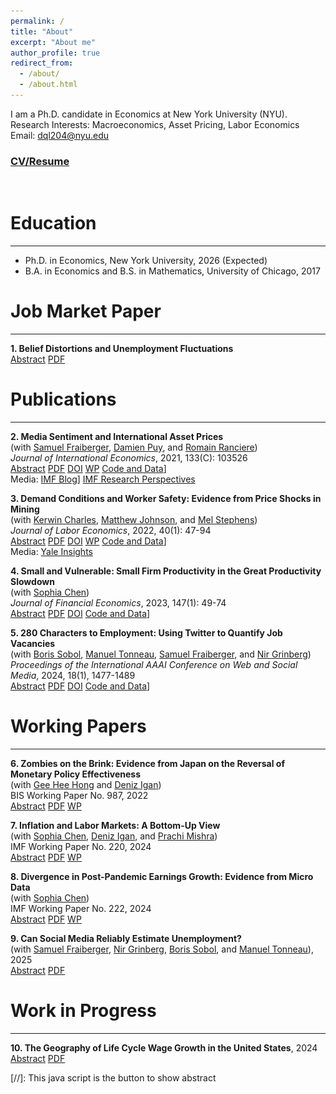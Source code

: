 ```yaml
---
permalink: /
title: "About"
excerpt: "About me"
author_profile: true
redirect_from: 
  - /about/
  - /about.html
---
```


I am a Ph.D. candidate in Economics at New York University (NYU). \
Research Interests: Macroeconomics, Asset Pricing, Labor Economics \
Email: [dql204@nyu.edu](mailto:dql204@nyu.edu)
<br>
### [CV/Resume](../CV_Do_Lee.pdf)
<br>

Education
=========
---
* Ph.D. in Economics, New York University, 2026 (Expected)
* B.A. in Economics and B.S. in Mathematics, University of Chicago, 2017  

<div id="Research">
</div>

Job Market Paper
=========
---
**1. Belief Distortions and Unemployment Fluctuations** \
<a href="#/" onclick="visib('BDUF')">Abstract</a> [PDF](../files/main.pdf)  
<div id="BDUF" style="display: none; text-align: justify; line-height: 1.2" >
This paper studies unemployment fluctuations when expectations deviate from a rational benchmark. By using survey forecasts, I decompose time-series and cross-sectional variation in job filling rates. Under subjective beliefs, hiring is driven by predictable errors in cash flow expectations, while discount rates play a minor role. In contrast, rational expectations assign a dominant role to discount rates. Survey measures of the user cost of labor are acyclical, indicating more rigidity under subjective beliefs. The findings suggest that belief distortions can amplify unemployment fluctuations: over-optimism about cash flows during expansions leads to future disappointment, which suppresses labor demand during recessions even as perceived labor costs remain persistently high. 
<br>
<IMG src="../files/time_series_cycle_h20.png"  alt="BDUF"/>
<br>
</div>

Publications
=========
---
**2. Media Sentiment and International Asset Prices** \
(with [Samuel Fraiberger](https://www.samuelfraiberger.com/), [Damien Puy](https://sites.google.com/view/damienpuy), and [Romain Ranciere](https://rranciere.academia.edu/)) \
*Journal of International Economics*, 2021, 133(C): 103526 \
<a href="#/" onclick="visib('FLPR2021')">Abstract</a> [PDF](../files/mediaSentiment.pdf) [DOI](https://doi.org/10.1016/j.jinteco.2021.103526) [WP](https://www.nber.org/papers/w25353) [Code and Data](https://doi.org/10.7910/DVN/QNKFJF)] \
Media: [IMF Blog](https://www.imf.org/en/Blogs/Articles/2019/12/16/blog-the-power-of-text)] [IMF Research Perspectives](https://www.imf.org/-/media/Files/Research/research-perspective/2019/SpringSummer/index.ashx) 
<div id="FLPR2021" style="display: none; text-align: justify; line-height: 1.2" >
We investigate the relationship between media sentiment and international equity prices using a new dataset of 4 million news articles published between 1991 and 2015. Three key results emerge. First, news sentiment robustly predicts future daily returns around the world. However, we find a sharp contrast between the effect of local news and that of global news: whereas local news optimism (pessimism) predicts a small and transitory increase (decrease) in local equity returns, global news sentiment has a larger impact on returns that does not reverse in the short run. Second, news sentiment affects local prices mainly through the investment decisions of foreign—rather than local—investors. Third, large variations in global news sentiment predominantly happen in the absence of new information about fundamentals, suggesting that movements in global sentiment capture variations in investors' sentiment. Taken together, our findings illustrate the key role played by foreign news and investors' sentiment in driving local asset prices.
<br>
<IMG src="../files/time_series_cycle_h20.png"  alt="FLPR2021"/>
<br>
</div>

**3. Demand Conditions and Worker Safety: Evidence from Price Shocks in Mining** \
(with [Kerwin Charles](https://faculty.som.yale.edu/kerwincharles/), [Matthew Johnson](https://sites.google.com/site/mslaterjohnson/home?authuser=0), and [Mel Stephens](https://sites.lsa.umich.edu/mstep/)) \
*Journal of Labor Economics*, 2022, 40(1): 47-94 \
<a href="#/" onclick="visib('CJLS2022')">Abstract</a> [PDF](../files/Mining.pdf) [DOI](https://doi.org/10.1086/713887) [WP](https://www.nber.org/papers/w26401) [Code and Data](https://github.com/doqlee/mining)] \
Media: [Yale Insights](https://insights.som.yale.edu/insights/firms-sacrifice-worker-safety-when-demand-is-high) 
<div id="CJLS2022" style="display: none; text-align: justify; line-height: 1.2" >
We investigate how demand conditions affect employers' provision of safety---something about which theory is ambivalent. Positive demand shocks relax financial constraints that limit safety investment but simultaneously raise the opportunity cost of increasing safety rather than production. We study the US metals mining sector, leveraging exogenous demand shocks from short-term variation in global commodity prices. We find that positive price shocks substantially increase workplace injury rates and safety regulation noncompliance. While these results indicate the general dominance of the opportunity cost effect, shocks that only increase mines' cash flow lower injury rates, illustrating that financial constraints also affect safety.
<br>
<IMG src="../files/time_series_cycle_h20.png"  alt="CJLS2022"/>
<br>
</div>

**4. Small and Vulnerable: Small Firm Productivity in the Great Productivity Slowdown** \
(with [Sophia Chen](https://sites.google.com/site/sophiachenecon/home)) \
*Journal of Financial Economics*, 2023, 147(1): 49-74 \
<a href="#/" onclick="visib('CL2023')">Abstract</a> [PDF](../files/SmallAndVulnerable.pdf) [DOI](https://doi.org/10.1016/j.jfineco.2022.09.007) [Code and Data](https://doi.org/10.17632/49wv286my4.1)]
<div id="CL2023" style="display: none; text-align: justify; line-height: 1.2" >
We show that the TFP growth of European micro, small, and medium-sized firms (SMEs) diverged from large firms after the global financial crisis. The average postcrisis TFP growth of medium-sized, small, and micro firms was, respectively, 1.1, 2.9, and 5.4 percentage points lower than that of large firms. This SME productivity gap is larger for firms with more severe credit supply shocks. The gap is partially attributable to a larger postcrisis reduction in intangible capital at SMEs than at large firms. Horseraces suggest that SME indicators are more robust and more powerful predictors of postcrisis TFP growth than other indicators.
<br>
<IMG src="../files/time_series_cycle_h20.png"  alt="CL2023"/>
<br>
</div>

**5. 280 Characters to Employment: Using Twitter to Quantify Job Vacancies** \
(with [Boris Sobol](https://scholar.google.com/citations?user=LyWADs0AAAAJ&hl=en), [Manuel Tonneau](https://manueltonneau.com/), [Samuel Fraiberger](https://www.samuelfraiberger.com/), and [Nir Grinberg](https://cris.bgu.ac.il/en/persons/nir-grinberg)) \
*Proceedings of the International AAAI Conference on Web and Social Media*, 2024, 18(1), 1477-1489 \
<a href="#/" onclick="visib('STFGL2024')">Abstract</a> [PDF](../files/job_offers_twitter_icwsm_2023.pdf) [DOI](https://doi.org/10.1609/icwsm.v18i1.31403) [Code and Data](https://github.com/Socially-Embedded-Lab/twitter-job-postings)]
<div id="STFGL2024" style="display: none; text-align: justify; line-height: 1.2" >
Accurate assessment of workforce needs is critical for designing well-informed economic policy and improving market efficiency. While surveys are the gold standard for estimating when and where workers are needed, they also have important limitations, most notably their substantial costs, dependence on existing and extensive surveying infrastructure, and limited temporal, geographical, and sectorial resolution. Here, we investigate the potential of social media to provide a complementary signal for estimating labor market demand. We introduce a novel statistical approach for extracting information about the location and occupation advertised in job vacancies posted on Twitter. We then construct an aggregate index of labor market demand by occupational class in every major U.S. city from 2015 to 2022, which we evaluate against two sources of official statistics and an index from a large aggregator of online job postings. We find that the newly constructed index is strongly correlated with official statistics and, in some cases, advantageous compared to statistics from job aggregators. Moreover, we demonstrate that our index can robustly improve the prediction of official statistics across occupations and states.
<br>
<IMG src="../files/time_series_cycle_h20.png"  alt="STFGL2024"/>
<br>
</div>

Working Papers
=========
---

**6. Zombies on the Brink: Evidence from Japan on the Reversal of Monetary Policy Effectiveness** \
(with [Gee Hee Hong](https://sites.google.com/site/geeheehong/home) and [Deniz Igan](https://www.bis.org/author/deniz_igan.htm)) \
BIS Working Paper No. 987, 2022 \
<a href="#/" onclick="visib('HIL2022')">Abstract</a> [PDF](../files/Japan.pdf) [WP](https://www.bis.org/publ/work987.htm)
<div id="HIL2022" style="display: none; text-align: justify; line-height: 1.2" >
How does unconventional monetary policy affect corporate capital structure and investment decisions? We study the transmission channel of quantitative easing and its potential diminishing returns on investment from a corporate finance perspective. Using a rich bankfirm matched data of Japanese firms with information on corporate debt and investment, we study how firms adjust their capital structure in response to the changes in term premia. Investment responds positively to a reduction in the term premium on average. However, there is a significant degree of cross-sectional variation in firm response: healthier firms increase capital spending and cash holdings, while financially vulnerable firms take advantage of lower long-term yields to refinance without increasing investment.
<br>
<IMG src="../files/time_series_cycle_h20.png"  alt="HIL2022"/>
<br>
</div>

**7. Inflation and Labor Markets: A Bottom-Up View** \
(with [Sophia Chen](https://sites.google.com/site/sophiachenecon/home), [Deniz Igan](https://www.bis.org/author/deniz_igan.htm), and [Prachi Mishra](https://prachimishra.in/)) \
IMF Working Paper No. 220, 2024 \
<a href="#/" onclick="visib('CILM2024')">Abstract</a> [PDF](../files/HomebaseInflation.pdf) [WP](https://doi.org/10.5089/9798400291807.001)
<div id="CILM2024" style="display: none; text-align: justify; line-height: 1.2" >
U.S. inflation surged in 2021-22 and has since declined, driven largely by a sharp drop in goods inflation, though services inflation remains elevated. This paper zooms into services inflation, using proprietary microdata on wages to examine its relationship with service sector wage growth at the Metropolitan Statistical Area (MSA) level. We estimate the wage-price pass-through with a local projection instrumental variable model that exploits variation in labor market tightness across MSAs. Our findings reveal a positive and significant relationship between wages and price growth, with a lag. This suggests that the effects of tight labor markets are persistent and may influence the pace of progression toward the inflation target.
<br>
<IMG src="../files/time_series_cycle_h20.png"  alt="CILM2024"/>
<br>
</div>

**8. Divergence in Post-Pandemic Earnings Growth: Evidence from Micro Data** \
(with [Sophia Chen](https://sites.google.com/site/sophiachenecon/home)) \
IMF Working Paper No. 222, 2024 \
<a href="#/" onclick="visib('CL2024')">Abstract</a> [PDF](../files/HB_analysis.pdf) [WP](https://doi.org/10.5089/9798400291814.001)
<div id="CL2024" style="display: none; text-align: justify; line-height: 1.2" >
We analyze post-pandemic labor earnings using employer-employee data and find that earnings grew faster in counties with tighter labor markets and with greater access to loans through the Paycheck Protection Program (PPP), with the impact of PPP loans especially pronounced in areas with tighter labor markets. This divergence in earnings growth is particularly large for lower-paid, nonmanagerial workers, and those employed in smaller firms. Both wage increases and additional hours worked contributed to the overall growth in earnings. These findings align with a labor market competition framework, where tight labor markets reduce earnings disparities. Access to credit further strengthens the competition by relaxing firms’ financing constraints.
<br>
<IMG src="../files/time_series_cycle_h20.png"  alt="CL2024"/>
<br>
</div>

**9. Can Social Media Reliably Estimate Unemployment?** \
(with [Samuel Fraiberger](https://www.samuelfraiberger.com/), [Nir Grinberg](https://cris.bgu.ac.il/en/persons/nir-grinberg), [Boris Sobol](https://scholar.google.com/citations?user=LyWADs0AAAAJ&hl=en), and [Manuel Tonneau](https://manueltonneau.com/)), 2025 \
<a href="#/" onclick="visib('FGLST2025')">Abstract</a> [PDF](../files/twitter_unemployment.pdf)  
<div id="FGLST2025" style="display: none; text-align: justify; line-height: 1.2" >
Digital trace data holds tremendous potential for measuring policy-relevant outcomes in real-time, yet its reliability is often questioned. Here, we propose a principled yet simple approach: capturing individual disclosures of unemployment using a custom large language model and post-stratification adjustment using inferred user demographics. We show that our methodology consistently outperforms the industry's forecasting average, and can improve the predictions of U.S. unemployment insurance claims, up to two weeks in advance, at the national, state, and city levels at both turbulent and stable times. The results demonstrate the potential of combining large language models with statistical modeling to complement traditional survey methodology, and contribute to better-informed policymaking, especially at turbulent times.
<br>
<IMG src="../files/time_series_cycle_h20.png"  alt="FGLST2025"/>
<br>
</div>

Work in Progress
=========
---

**10. The Geography of Life Cycle Wage Growth in the United States**, 2024 \
<a href="#/" onclick="visib('GLC2024')">Abstract</a> [PDF](../files/LifeCycle.pdf)  
<div id="GLC2024" style="display: none; text-align: justify; line-height: 1.2" >
This paper uses representative large-sample household surveys to document that life cycle wage growth varies substantially across areas within the United States. Wages grow more over the life cycle in richer Combined Statistical Areas (CSA) with higher income per capita. For example, after 20 years of experience, the average worker's wage is about 90.2% higher in Washington, DC, the richest area in the sample, but only by 66.1% in
El Paso, TX, the poorest CSA in the sample. These geographic disparities persist even after conditioning on educational attainment groups. A counterfactual accounting exercise suggests that differences in educational attainment plays only a modest role by accounting for about 13.1\% of the differences in experience-wage profiles. The result is consistent with theories in which workers in poor areas accumulate less human capital on the job, or stronger search frictions in poor areas prevent workers from climbing the job ladder.
<br>
<IMG src="../files/time_series_cycle_h20.png"  alt="GLC2024"/>
<br>
</div>



[//]: This java script is the button to show abstract
<script>
 function visib(id) {
  var x = document.getElementById(id);
  if (x.style.display === "block") {
    x.style.display = "none";
  } else {
    x.style.display = "block";
  }
}
</script>
